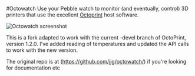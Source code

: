 #Octowatch
Use your Pebble watch to monitor (and eventually, control) 3D printers that use the excellent [Octoprint](https://github.com/foosel/OctoPrint) host software.

![Octowatch screenshot](https://raw.github.com/kieranc/octowatch/master/octowatch2.png "Sample screenshot")

This is a fork adapted to work with the current -devel branch of OctoPrint, version 1.2.0.
I've added reading of temperatures and updated the API calls to work with the new version.


The original repo is at (https://github.com/jjg/octowatch/) if you're looking for documentation etc
